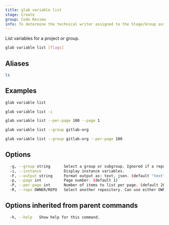 ```yaml
---
title: glab variable list
stage: Create
group: Code Review
info: To determine the technical writer assigned to the Stage/Group associated with this page, see https://about.gitlab.com/handbook/product/ux/technical-writing/#assignments
---
```


<!--
This documentation is auto generated by a script.
Please do not edit this file directly. Run `make gen-docs` instead.
-->

List variables for a project or group.

```bash twoslash title="Terminal"
glab variable list [flags]
```

## Aliases

```bash twoslash title="Terminal"
ls
```

## Examples

```bash twoslash title="Terminal"
glab variable list

glab variable list -i

glab variable list --per-page 100 --page 1

glab variable list --group gitlab-org

glab variable list --group gitlab-org --per-page 100
```

## Options

```bash twoslash title="Terminal"
  -g, --group string      Select a group or subgroup. Ignored if a repository argument is set.
  -i, --instance          Display instance variables.
  -F, --output string     Format output as: text, json. (default "text")
  -p, --page int          Page number. (default 1)
  -P, --per-page int      Number of items to list per page. (default 20)
  -R, --repo OWNER/REPO   Select another repository. Can use either OWNER/REPO or `GROUP/NAMESPACE/REPO` format. Also accepts full URL or Git URL.
```

## Options inherited from parent commands

```bash twoslash title="Terminal"
  -h, --help   Show help for this command.
```
